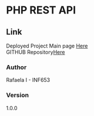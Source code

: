 # PHP REST API

## Link
Deployed Project Main page [Here](https://inf653-midtermri.onrender.com)  
GITHUB Repository[Here](https://github.com/gr33nc0de/INF653_MidtermRI.git)  

### Author

Rafaela I - INF653

### Version

1.0.0

